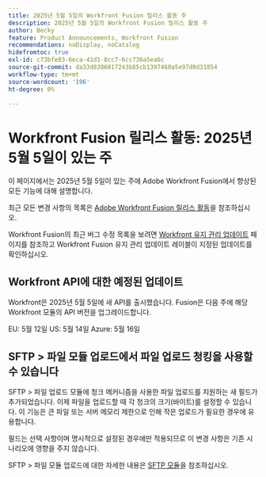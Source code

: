```yaml
---
title: 2025년 5월 5일의 Workfront Fusion 릴리스 활동 주
description: 2025년 5월 5일의 Workfront Fusion 릴리스 활동 주
author: Becky
feature: Product Announcements, Workfront Fusion
recommendations: noDisplay, noCatalog
hidefromtoc: true
exl-id: c73bfe03-6eca-41d1-8cc7-6cc736a5ea6c
source-git-commit: da33d8386017243b85cb1397460a5e97d0d31854
workflow-type: tm+mt
source-wordcount: '196'
ht-degree: 0%

---
```


# Workfront Fusion 릴리스 활동: 2025년 5월 5일이 있는 주

이 페이지에서는 2025년 5월 5일이 있는 주에 Adobe Workfront Fusion에서 향상된 모든 기능에 대해 설명합니다.

최근 모든 변경 사항의 목록은 [Adobe Workfront Fusion 릴리스 활동](/help/workfront-fusion/fusion-product-releases/fusion-release-activity.md)을 참조하십시오.

Workfront Fusion의 최근 버그 수정 목록을 보려면 [Workfront 유지 관리 업데이트](https://experienceleague.adobe.com/en/docs/workfront-known-issues/releases/current-updates) 페이지를 참조하고 Workfront Fusion 유지 관리 업데이트 레이블이 지정된 업데이트를 확인하십시오.

## Workfront API에 대한 예정된 업데이트

Workfront은 2025년 5월 5일에 새 API를 출시했습니다. Fusion은 다음 주에 해당 Workfront 모듈의 API 버전을 업그레이드합니다.

EU: 5월 12일
US: 5월 14일
Azure: 5월 16일

## SFTP > 파일 모듈 업로드에서 파일 업로드 청킹을 사용할 수 있습니다

SFTP > 파일 업로드 모듈에 청크 메커니즘을 사용한 파일 업로드를 지원하는 새 필드가 추가되었습니다. 이제 파일을 업로드할 때 각 청크의 크기(바이트)를 설정할 수 있습니다. 이 기능은 큰 파일 또는 서버 메모리 제한으로 인해 작은 업로드가 필요한 경우에 유용합니다.

필드는 선택 사항이며 명시적으로 설정된 경우에만 적용되므로 이 변경 사항은 기존 시나리오에 영향을 주지 않습니다.

SFTP > 파일 모듈 업로드에 대한 자세한 내용은 [SFTP 모듈](/help/workfront-fusion/references/apps-and-modules/universal-connectors/sftp.md)을 참조하십시오.
